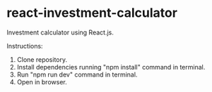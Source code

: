 # react-investment-calculator
Investment calculator using React.js.

Instructions:
1. Clone repository.
2. Install dependencies running "npm install" command in terminal.
3. Run "npm run dev" command in terminal.
4. Open in browser.
